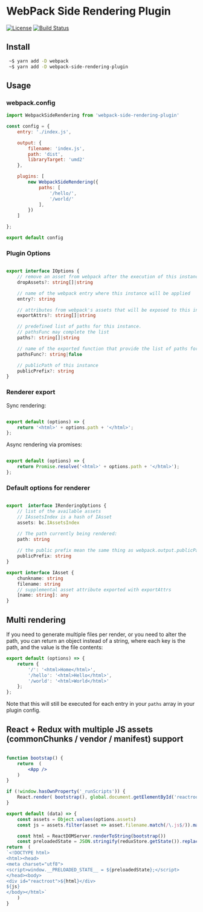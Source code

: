 
# WebPack Side Rendering Plugin

[![License](http://img.shields.io/badge/license-Simplified_BSD-blue.svg?style=flat)](LICENSE.txt) [![Build Status](https://travis-ci.org/nathanaelle/webpack-side-rendering-plugin.svg?branch=master)](https://travis-ci.org/nathanaelle/webpack-side-rendering-plugin)

## Install

```bash
 ~$ yarn add -D webpack
 ~$ yarn add -D webpack-side-rendering-plugin
```

## Usage

### webpack.config

```js
import WebpackSideRendering from 'webpack-side-rendering-plugin'

const config = {
	entry: './index.js',

	output: {
		filename: 'index.js',
		path: 'dist',
		libraryTarget: 'umd2'
	},

	plugins: [
		new WebpackSideRendering({
			paths: [
				'/hello/',
				'/world/'
			],
		})
	]

};

export default config
```

### Plugin Options

```ts

export interface IOptions {
	// remove an asset from webpack after the execution of this instance
	dropAssets?: string[]|string

	// name of the webpack entry where this instance will be applied
	entry?:	string

	// attributes from webpack's assets that will be exposed to this instance
	exportAttrs?: string[]|string

	// predefined list of paths for this instance.
	// pathsFunc may complete the list
	paths?: string[]|string

	// name of the exported function that provide the list of paths for this instance
	pathsFunc?: string|false

	// publicPath of this instance
	publicPrefix?: string
}

```


### Renderer export

Sync rendering:

```js

export default (options) => {
	return '<html>' + options.path + '</html>';
};

```

Async rendering via promises:

```js

export default (options) => {
	return Promise.resolve('<html>' + options.path + '</html>');
};

```

### Default options for renderer

```ts

export	interface IRenderingOptions {
	// list of the available assets 
	// IAssetsIndex is a hash of IAsset
	assets: bc.IAssetsIndex

	// The path currently being rendered:
	path: string
	
	// the public prefix mean the same thing as webpack.output.publicPath but this value is local to this instance
	publicPrefix: string
}

export interface IAsset {
	chunkname: string
	filename: string
	// supplemental asset attribute exported with exportAttrs
	[name: string]: any
}

```


## Multi rendering

If you need to generate multiple files per render, or you need to alter the path, you can return an object instead of a string, where each key is the path, and the value is the file contents:

```js
export default (options) => {
	return {
		'/': '<html>Home</html>',
		'/hello': '<html>Hello</html>',
		'/world': '<html>World</html>'
	};
};
```

Note that this will still be executed for each entry in your `paths` array in your plugin config.


## React + Redux with multiple JS assets (commonChunks / vendor / manifest) support

```jsx

function bootstap() {
	return	(
		<App />
	)
}

if (!window.hasOwnProperty('_runScripts')) {
	React.render( bootstrap(), global.document.getElementById('reactroot') );
}

export default (data) => {
	const assets = Object.values(options.assets)
	const js = assets.filter(asset => asset.filename.match(/\.js$/)).map(asset => ('<script src="'+asset.filename+'"></script>')).join('')

	const html = ReactDOMServer.renderToString(bootstrap())
	const preloadedState = JSON.stringify(reduxStore.getState()).replace(/</g, '\\u003c')
return	(
`<!DOCTYPE html>
<html><head>
<meta charset="utf8">
<script>window.__PRELOADED_STATE__ = ${preloadedState};</script>
</head><body>
<div id="reactroot">${html}</div>
${js}
</body></html>`
	)
}

```
